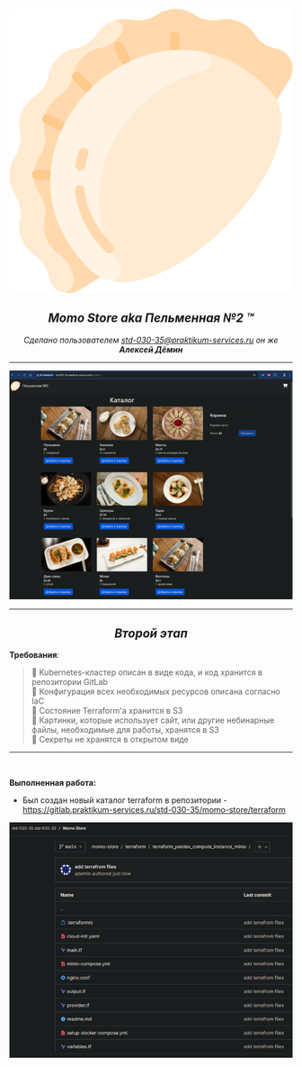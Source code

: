 <div align="center"> 

![](/images/logo.png) 

##  *Momo Store aka Пельменная №2 &trade;*
*Сделано пользователем *std-030-35@praktikum-services.ru* он же **Алексей Дёмин***



---
![My Momo Store](/images/storemomo.png "My Momo Store")  

---


## *Второй этап*
</div>

**Требования**:
>
> 🔎 Kubernetes-кластер описан в виде кода, и код хранится в репозитории GitLab   
> 🔎 Конфигурация всех необходимых ресурсов описана согласно IaC    
> 🔎 Состояние Terraform'а хранится в S3  
> 🔎 Картинки, которые использует сайт, или другие небинарные файлы, необходимые для работы, хранятся в S3   
> 🔎 Секреты не хранятся в открытом виде  

---
  
<br>

**Выполненная работа:**

- Был создан новый каталог terraform в репозитории - https://gitlab.praktikum-services.ru/std-030-35/momo-store/terraform

![My Momo Store](/images/ter-repos.png "My Momo Store")  
<br>